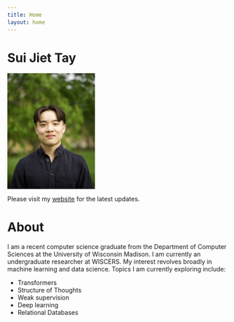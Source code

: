 ```yaml
---
title: Home
layout: home
---
```


# Sui Jiet Tay
<img src = "images/Me2.png" width = 200 align = "center">

Please visit my <a href= https://jiet.tech/>website</a> for the latest updates.

# About
I am a recent computer science graduate from the Department of Computer Sciences at the University of Wisconsin Madison. I am currently an undergraduate researcher at WISCERS. My interest revolves broadly in machine learning and data science. Topics I am currently exploring include:

- Transformers 
- Structure of Thoughts
- Weak supervision
- Deep learning
- Relational Databases

